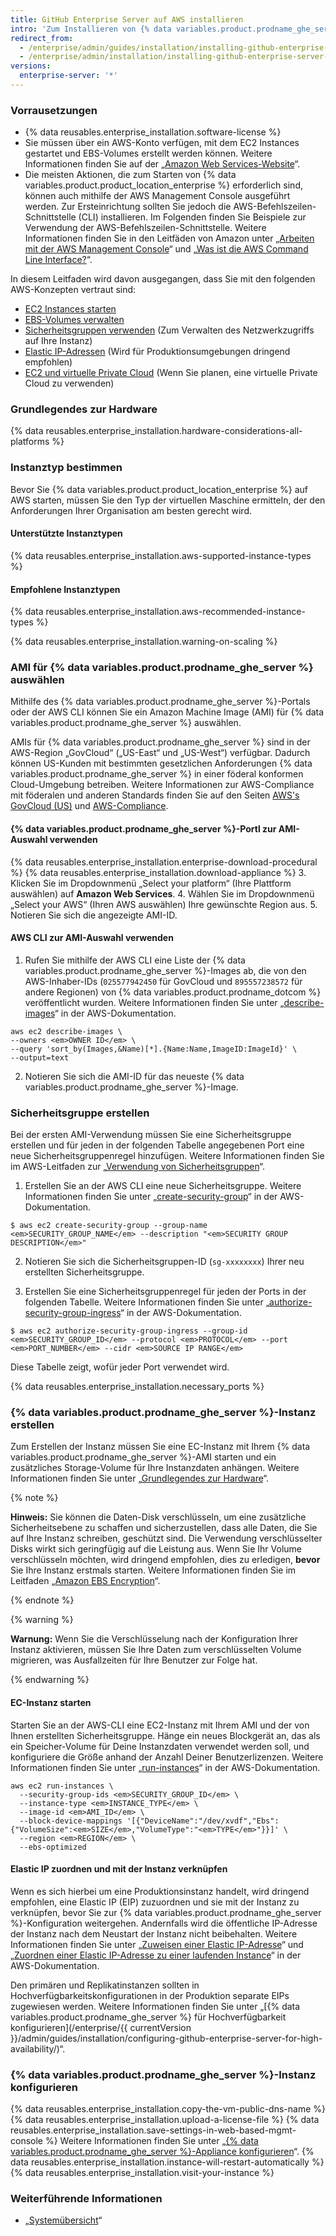 ```yaml
---
title: GitHub Enterprise Server auf AWS installieren
intro: 'Zum Installieren von {% data variables.product.prodname_ghe_server %} auf Amazon Web Services (AWS) müssen Sie eine Amazon Elastic Compute Cloud (EC2) Instance starten und ein getrenntes Amazon Elastic Block Store-Datenvolume (EBS) erstellen und anhängen.'
redirect_from:
  - /enterprise/admin/guides/installation/installing-github-enterprise-on-aws/
  - /enterprise/admin/installation/installing-github-enterprise-server-on-aws
versions:
  enterprise-server: '*'
---
```


### Vorrausetzungen

- {% data reusables.enterprise_installation.software-license %}
- Sie müssen über ein AWS-Konto verfügen, mit dem EC2 Instances gestartet und EBS-Volumes erstellt werden können. Weitere Informationen finden Sie auf der „[Amazon Web Services-Website](https://aws.amazon.com/)“.
- Die meisten Aktionen, die zum Starten von {% data variables.product.product_location_enterprise %} erforderlich sind, können auch mithilfe der AWS Management Console ausgeführt werden. Zur Ersteinrichtung sollten Sie jedoch die AWS-Befehlszeilen-Schnittstelle (CLI) installieren. Im Folgenden finden Sie Beispiele zur Verwendung der AWS-Befehlszeilen-Schnittstelle. Weitere Informationen finden Sie in den Leitfäden von Amazon unter „[Arbeiten mit der AWS Management Console](http://docs.aws.amazon.com/awsconsolehelpdocs/latest/gsg/getting-started.html)“ und „[Was ist die AWS Command Line Interface?](http://docs.aws.amazon.com/cli/latest/userguide/cli-chap-welcome.html)“.

In diesem Leitfaden wird davon ausgegangen, dass Sie mit den folgenden AWS-Konzepten vertraut sind:

 - [EC2 Instances starten](http://docs.aws.amazon.com/AWSEC2/latest/UserGuide/LaunchingAndUsingInstances.html)
 - [EBS-Volumes verwalten](http://docs.aws.amazon.com/AWSEC2/latest/UserGuide/AmazonEBS.html)
 - [Sicherheitsgruppen verwenden](http://docs.aws.amazon.com/AWSEC2/latest/UserGuide/using-network-security.html) (Zum Verwalten des Netzwerkzugriffs auf Ihre Instanz)
 - [Elastic IP-Adressen](http://docs.aws.amazon.com/AWSEC2/latest/UserGuide/elastic-ip-addresses-eip.html) (Wird für Produktionsumgebungen dringend empfohlen)
 - [EC2 und virtuelle Private Cloud](http://docs.aws.amazon.com/AWSEC2/latest/UserGuide/using-vpc.html) (Wenn Sie planen, eine virtuelle Private Cloud zu verwenden)

### Grundlegendes zur Hardware

{% data reusables.enterprise_installation.hardware-considerations-all-platforms %}

### Instanztyp bestimmen

Bevor Sie {% data variables.product.product_location_enterprise %} auf AWS starten, müssen Sie den Typ der virtuellen Maschine ermitteln, der den Anforderungen Ihrer Organisation am besten gerecht wird.

#### Unterstützte Instanztypen

{% data reusables.enterprise_installation.aws-supported-instance-types %}

#### Empfohlene Instanztypen

{% data reusables.enterprise_installation.aws-recommended-instance-types %}

{% data reusables.enterprise_installation.warning-on-scaling %}

### AMI für {% data variables.product.prodname_ghe_server %} auswählen

Mithilfe des {% data variables.product.prodname_ghe_server %}-Portals oder der AWS CLI können Sie ein Amazon Machine Image (AMI) für {% data variables.product.prodname_ghe_server %} auswählen.

AMIs für {% data variables.product.prodname_ghe_server %} sind in der AWS-Region „GovCloud“ („US-East“ und „US-West“) verfügbar. Dadurch können US-Kunden mit bestimmten gesetzlichen Anforderungen {% data variables.product.prodname_ghe_server %} in einer föderal konformen Cloud-Umgebung betreiben. Weitere Informationen zur AWS-Compliance mit föderalen und anderen Standards finden Sie auf den Seiten [AWS's GovCloud (US)](http://aws.amazon.com/govcloud-us/) und [AWS-Compliance](https://aws.amazon.com/compliance/).

#### {% data variables.product.prodname_ghe_server %}-Portl zur AMI-Auswahl verwenden

{% data reusables.enterprise_installation.enterprise-download-procedural %}
{% data reusables.enterprise_installation.download-appliance %}
3. Klicken Sie im Dropdownmenü „Select your platform“ (Ihre Plattform auswählen) auf **Amazon Web Services**.
4. Wählen Sie im Dropdownmenü „Select your AWS“ (Ihren AWS auswählen) Ihre gewünschte Region aus.
5. Notieren Sie sich die angezeigte AMI-ID.

#### AWS CLI zur AMI-Auswahl verwenden

1. Rufen Sie mithilfe der AWS CLI eine Liste der {% data variables.product.prodname_ghe_server %}-Images ab, die von den AWS-Inhaber-IDs (`025577942450` für GovCloud und `895557238572` für andere Regionen) von {% data variables.product.prodname_dotcom %} veröffentlicht wurden. Weitere Informationen finden Sie unter „[describe-images](http://docs.aws.amazon.com/cli/latest/reference/ec2/describe-images.html)“ in der AWS-Dokumentation.
  ```shell
  aws ec2 describe-images \
  --owners <em>OWNER ID</em> \
  --query 'sort_by(Images,&Name)[*].{Name:Name,ImageID:ImageId}' \
  --output=text
  ```
2. Notieren Sie sich die AMI-ID für das neueste {% data variables.product.prodname_ghe_server %}-Image.

### Sicherheitsgruppe erstellen

Bei der ersten AMI-Verwendung müssen Sie eine Sicherheitsgruppe erstellen und für jeden in der folgenden Tabelle angegebenen Port eine neue Sicherheitsgruppenregel hinzufügen. Weitere Informationen finden Sie im AWS-Leitfaden zur „[Verwendung von Sicherheitsgruppen](http://docs.aws.amazon.com/cli/latest/userguide/cli-ec2-sg.html)“.

1. Erstellen Sie an der AWS CLI eine neue Sicherheitsgruppe. Weitere Informationen finden Sie unter „[create-security-group](http://docs.aws.amazon.com/cli/latest/reference/ec2/create-security-group.html)“ in der AWS-Dokumentation.
  ```shell
  $ aws ec2 create-security-group --group-name <em>SECURITY_GROUP_NAME</em> --description "<em>SECURITY GROUP DESCRIPTION</em>"
  ```

2. Notieren Sie sich die Sicherheitsgruppen-ID (`sg-xxxxxxxx`) Ihrer neu erstellten Sicherheitsgruppe.

3. Erstellen Sie eine Sicherheitsgruppenregel für jeden der Ports in der folgenden Tabelle. Weitere Informationen finden Sie unter „[authorize-security-group-ingress](http://docs.aws.amazon.com/cli/latest/reference/ec2/authorize-security-group-ingress.html)“ in der AWS-Dokumentation.
  ```shell
  $ aws ec2 authorize-security-group-ingress --group-id <em>SECURITY_GROUP_ID</em> --protocol <em>PROTOCOL</em> --port <em>PORT_NUMBER</em> --cidr <em>SOURCE IP RANGE</em>
  ```
  Diese Tabelle zeigt, wofür jeder Port verwendet wird.

  {% data reusables.enterprise_installation.necessary_ports %}

### {% data variables.product.prodname_ghe_server %}-Instanz erstellen

Zum Erstellen der Instanz müssen Sie eine EC-Instanz mit Ihrem {% data variables.product.prodname_ghe_server %}-AMI starten und ein zusätzliches Storage-Volume für Ihre Instanzdaten anhängen. Weitere Informationen finden Sie unter „[Grundlegendes zur Hardware](#hardware-considerations)“.

{% note %}

**Hinweis:** Sie können die Daten-Disk verschlüsseln, um eine zusätzliche Sicherheitsebene zu schaffen und sicherzustellen, dass alle Daten, die Sie auf Ihre Instanz schreiben, geschützt sind. Die Verwendung verschlüsselter Disks wirkt sich geringfügig auf die Leistung aus. Wenn Sie Ihr Volume verschlüsseln möchten, wird dringend empfohlen, dies zu erledigen, **bevor** Sie Ihre Instanz erstmals starten. Weitere Informationen finden Sie im Leitfaden „[Amazon EBS Encryption](http://docs.aws.amazon.com/AWSEC2/latest/UserGuide/EBSEncryption.html)“.

{% endnote %}

{% warning %}

**Warnung:** Wenn Sie die Verschlüsselung nach der Konfiguration Ihrer Instanz aktivieren, müssen Sie Ihre Daten zum verschlüsselten Volume migrieren, was Ausfallzeiten für Ihre Benutzer zur Folge hat.

{% endwarning %}

#### EC-Instanz starten

Starten Sie an der AWS-CLI eine EC2-Instanz mit Ihrem AMI und der von Ihnen erstellten Sicherheitsgruppe. Hänge ein neues Blockgerät an, das als ein Speicher-Volume für Deine Instanzdaten verwendet werden soll, und konfiguriere die Größe anhand der Anzahl Deiner Benutzerlizenzen. Weitere Informationen finden Sie unter „[run-instances](http://docs.aws.amazon.com/cli/latest/reference/ec2/run-instances.html)“ in der AWS-Dokumentation.

```shell
aws ec2 run-instances \
  --security-group-ids <em>SECURITY_GROUP_ID</em> \
  --instance-type <em>INSTANCE_TYPE</em> \
  --image-id <em>AMI_ID</em> \
  --block-device-mappings '[{"DeviceName":"/dev/xvdf","Ebs":{"VolumeSize":<em>SIZE</em>,"VolumeType":"<em>TYPE</em>"}}]' \
  --region <em>REGION</em> \
  --ebs-optimized
```

#### Elastic IP zuordnen und mit der Instanz verknüpfen

Wenn es sich hierbei um eine Produktionsinstanz handelt, wird dringend empfohlen, eine Elastic IP (EIP) zuzuordnen und sie mit der Instanz zu verknüpfen, bevor Sie zur {% data variables.product.prodname_ghe_server %}-Konfiguration weitergehen. Andernfalls wird die öffentliche IP-Adresse der Instanz nach dem Neustart der Instanz nicht beibehalten. Weitere Informationen finden Sie unter „[Zuweisen einer Elastic IP-Adresse](http://docs.aws.amazon.com/AWSEC2/latest/UserGuide/elastic-ip-addresses-eip.html#using-instance-addressing-eips-allocating)“ und „[Zuordnen einer Elastic IP-Adresse zu einer laufenden Instance](http://docs.aws.amazon.com/AWSEC2/latest/UserGuide/elastic-ip-addresses-eip.html#using-instance-addressing-eips-associating)“ in der AWS-Dokumentation.

Den primären und Replikatinstanzen sollten in Hochverfügbarkeitskonfigurationen in der Produktion separate EIPs zugewiesen werden. Weitere Informationen finden Sie unter „[{% data variables.product.prodname_ghe_server %} für Hochverfügbarkeit konfigurieren](/enterprise/{{ currentVersion }}/admin/guides/installation/configuring-github-enterprise-server-for-high-availability/)“.

### {% data variables.product.prodname_ghe_server %}-Instanz konfigurieren

{% data reusables.enterprise_installation.copy-the-vm-public-dns-name %}
{% data reusables.enterprise_installation.upload-a-license-file %}
{% data reusables.enterprise_installation.save-settings-in-web-based-mgmt-console %} Weitere Informationen finden Sie unter „[{% data variables.product.prodname_ghe_server %}-Appliance konfigurieren](/enterprise/admin/guides/installation/configuring-the-github-enterprise-server-appliance)“.
{% data reusables.enterprise_installation.instance-will-restart-automatically %}
{% data reusables.enterprise_installation.visit-your-instance %}

### Weiterführende Informationen

- „[Systemübersicht](/enterprise/admin/guides/installation/system-overview)“
